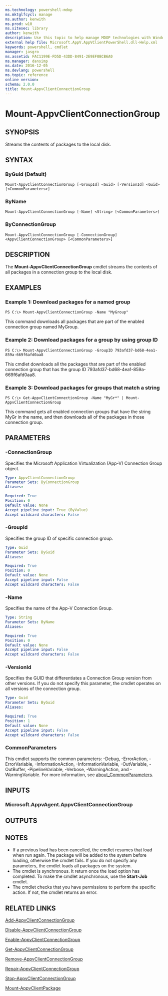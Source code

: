 ```yaml
---
ms.technology: powershell-mdop
ms.mktglfcycl: manage
ms.author: kenwith
ms.prod: w10
ms.sitesec: library
author: kenwith
description: Use this topic to help manage MDOP technologies with Windows PowerShell.
external help file: Microsoft.AppV.AppVClientPowerShell.dll-Help.xml
keywords: powershell, cmdlet
manager: jasgro 
ms.assetid: FAC1199E-FD5D-43DD-8491-2E9EF0BCB6A0
ms.manager: dansimp
ms.date: 2016-12-05
ms.devlang: powershell
ms.topic: reference
online version: 
schema: 2.0.0
title: Mount-AppvClientConnectionGroup
---
```


# Mount-AppvClientConnectionGroup

## SYNOPSIS
Streams the contents of packages to the local disk.

## SYNTAX

### ByGuid (Default)
```
Mount-AppvClientConnectionGroup [-GroupId] <Guid> [-VersionId] <Guid> [<CommonParameters>]
```

### ByName
```
Mount-AppvClientConnectionGroup [-Name] <String> [<CommonParameters>]
```

### ByConnectionGroup
```
Mount-AppvClientConnectionGroup [-ConnectionGroup] <AppvClientConnectionGroup> [<CommonParameters>]
```

## DESCRIPTION
The **Mount-AppvClientConnectionGroup** cmdlet streams the contents of all packages in a connection group to the local disk.

## EXAMPLES

### Example 1: Download packages for a named group
```
PS C:\> Mount-AppvClientConnectionGroup -Name "MyGroup"
```

This command downloads all packages that are part of the enabled connection group named MyGroup.

### Example 2: Download packages for a group by using group ID
```
PS C:\> Mount-AppvClientConnectionGroup -GroupID 793afd37-bd68-4ea1-859a-669f6afd0aa8
```

This cmdlet downloads all the packages that are part of the enabled connection group that has the group ID 793afd37-bd68-4ea1-859a-669f6afd0aa8.

### Example 3: Download packages for groups that match a string
```
PS C:\> Get-AppvClientConnectionGroup -Name "MyGr*" | Mount-AppvClientConnectionGroup
```

This command gets all enabled connection groups that have the string MyGr in the name, and then downloads all of the packages in those connection group.

## PARAMETERS

### -ConnectionGroup
Specifies the Microsoft Application Virtualization (App-V) Connection Group object.

```yaml
Type: AppvClientConnectionGroup
Parameter Sets: ByConnectionGroup
Aliases: 

Required: True
Position: 0
Default value: None
Accept pipeline input: True (ByValue)
Accept wildcard characters: False
```

### -GroupId
Specifies the group ID of specific connection group.

```yaml
Type: Guid
Parameter Sets: ByGuid
Aliases: 

Required: True
Position: 0
Default value: None
Accept pipeline input: False
Accept wildcard characters: False
```

### -Name
Specifies the name of the App-V Connection Group.

```yaml
Type: String
Parameter Sets: ByName
Aliases: 

Required: True
Position: 0
Default value: None
Accept pipeline input: False
Accept wildcard characters: False
```

### -VersionId
Specifies the GUID that differentiates a Connection Group version from other versions.
If you do not specify this parameter, the cmdlet operates on all versions of the connection group.

```yaml
Type: Guid
Parameter Sets: ByGuid
Aliases: 

Required: True
Position: 1
Default value: None
Accept pipeline input: False
Accept wildcard characters: False
```

### CommonParameters
This cmdlet supports the common parameters: -Debug, -ErrorAction, -ErrorVariable, -InformationAction, -InformationVariable, -OutVariable, -OutBuffer, -PipelineVariable, -Verbose, -WarningAction, and -WarningVariable. For more information, see [about_CommonParameters](http://go.microsoft.com/fwlink/?LinkID=113216).

## INPUTS

### Microsoft.AppvAgent.AppvClientConnectionGroup

## OUTPUTS

## NOTES
* If a previous load has been cancelled, the cmdlet resumes that load when run again. The package will be added to the system before loading, otherwise the cmdlet fails. If you do not specify any parameters, the cmdlet loads all packages on the system.
* The cmdlet is synchronous. It return once the load option has completed. To make the cmdlet asynchronous, use the **Start-Job** cmdlet.
* The cmdlet checks that you have permissions to perform the specific action. If not, the cmdlet returns an error.

## RELATED LINKS

[Add-AppvClientConnectionGroup](./Add-AppvClientConnectionGroup.md)

[Disable-AppvClientConnectionGroup](./Disable-AppvClientConnectionGroup.md)

[Enable-AppvClientConnectionGroup](./Enable-AppvClientConnectionGroup.md)

[Get-AppvClientConnectionGroup](./Get-AppvClientConnectionGroup.md)

[Remove-AppvClientConnectionGroup](./Remove-AppvClientConnectionGroup.md)

[Repair-AppvClientConnectionGroup](./Repair-AppvClientConnectionGroup.md)

[Stop-AppvClientConnectionGroup](./Stop-AppvClientConnectionGroup.md)

[Mount-AppvClientPackage](./Mount-AppvClientPackage.md)


